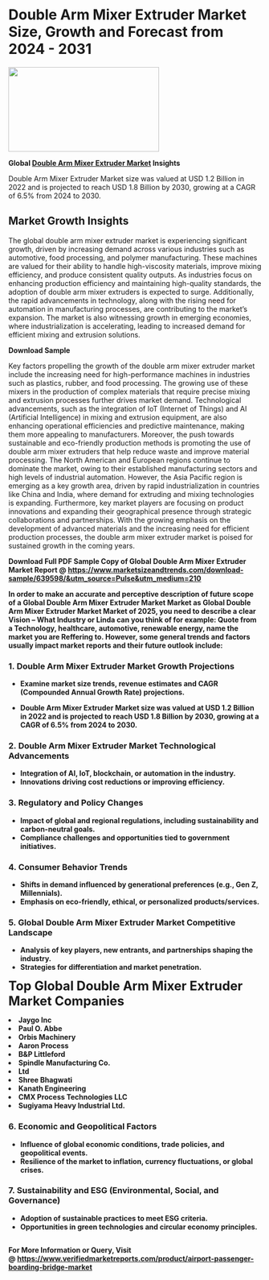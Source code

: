 <H1>Double Arm Mixer Extruder Market Size, Growth and Forecast from 2024 - 2031</H1><img class="aligncenter size-medium wp-image-584254" src="https://thirdeyenews.in/wp-content/uploads/2024/09/Global-Market-Research-300x168.jpeg" alt="" width="300" height="168" /><p><strong>Global&nbsp;<a href="https://www.marketsizeandtrends.com/download-sample/639598/&amp;utm_source=Pulse&amp;utm_medium=210">Double Arm Mixer Extruder Market</a> Insights</strong></p><p>Double Arm Mixer Extruder Market size was valued at USD 1.2 Billion in 2022 and is projected to reach USD 1.8 Billion by 2030, growing at a CAGR of 6.5% from 2024 to 2030.</p><p><h2>Market Growth Insights</h2> <p>The global double arm mixer extruder market is experiencing significant growth, driven by increasing demand across various industries such as automotive, food processing, and polymer manufacturing. These machines are valued for their ability to handle high-viscosity materials, improve mixing efficiency, and produce consistent quality outputs. As industries focus on enhancing production efficiency and maintaining high-quality standards, the adoption of double arm mixer extruders is expected to surge. Additionally, the rapid advancements in technology, along with the rising need for automation in manufacturing processes, are contributing to the market’s expansion. The market is also witnessing growth in emerging economies, where industrialization is accelerating, leading to increased demand for efficient mixing and extrusion solutions.</p> <p><strong>Download Sample</strong></p> <p>Key factors propelling the growth of the double arm mixer extruder market include the increasing need for high-performance machines in industries such as plastics, rubber, and food processing. The growing use of these mixers in the production of complex materials that require precise mixing and extrusion processes further drives market demand. Technological advancements, such as the integration of IoT (Internet of Things) and AI (Artificial Intelligence) in mixing and extrusion equipment, are also enhancing operational efficiencies and predictive maintenance, making them more appealing to manufacturers. Moreover, the push towards sustainable and eco-friendly production methods is promoting the use of double arm mixer extruders that help reduce waste and improve material processing. The North American and European regions continue to dominate the market, owing to their established manufacturing sectors and high levels of industrial automation. However, the Asia Pacific region is emerging as a key growth area, driven by rapid industrialization in countries like China and India, where demand for extruding and mixing technologies is expanding. Furthermore, key market players are focusing on product innovations and expanding their geographical presence through strategic collaborations and partnerships. With the growing emphasis on the development of advanced materials and the increasing need for efficient production processes, the double arm mixer extruder market is poised for sustained growth in the coming years.</p> <p><strong></p><p><span class=""><strong>Download Full PDF Sample Copy of Global Double Arm Mixer Extruder Market Report</strong> @ <a href="https://www.marketsizeandtrends.com/download-sample/639598/&amp;utm_source=Pulse&amp;utm_medium=210" target="_blank">https://www.marketsizeandtrends.com/download-sample/639598/&amp;utm_source=Pulse&amp;utm_medium=210</a></span></p><p>In order to make an accurate and perceptive description of future scope of a Global&nbsp;Double Arm Mixer Extruder Market Market as Global&nbsp;Double Arm Mixer Extruder Market Market of 2025, you need to describe a clear Vision &ndash; What Industry or Linda can you think of for example: Quote from a Technology, healthcare, automotive, renewable energy, name the market you are Reffering to. However, some general trends and factors usually impact market reports and their future outlook include:</p><h3>1.&nbsp;<strong>Double Arm Mixer Extruder Market Growth Projections</strong></h3><ul><li>Examine market size trends, revenue estimates and CAGR (Compounded Annual Growth Rate) projections.</li><li><p>Double Arm Mixer Extruder Market size was valued at USD 1.2 Billion in 2022 and is projected to reach USD 1.8 Billion by 2030, growing at a CAGR of 6.5% from 2024 to 2030.</p></li></ul><h3>2.&nbsp;<strong>Double Arm Mixer Extruder Market Technological Advancements</strong></h3><ul><li>Integration of AI, IoT, blockchain, or automation in the industry.</li><li>Innovations driving cost reductions or improving efficiency.</li></ul><h3>3.&nbsp;<strong>Regulatory and Policy Changes</strong></h3><ul><li>Impact of global and regional regulations, including sustainability and carbon-neutral goals.</li><li>Compliance challenges and opportunities tied to government initiatives.</li></ul><h3>4.&nbsp;<strong>Consumer Behavior Trends</strong></h3><ul><li>Shifts in demand influenced by generational preferences (e.g., Gen Z, Millennials).</li><li>Emphasis on eco-friendly, ethical, or personalized products/services.</li></ul><h3>5.&nbsp;<strong>Global Double Arm Mixer Extruder Market Competitive Landscape</strong></h3><ul><li>Analysis of key players, new entrants, and partnerships shaping the industry.</li><li>Strategies for differentiation and market penetration.</li></ul><p data-pm-slice="1 1 []"><span style="color: inherit; font-family: inherit; font-size: 25px;">Top Global Double Arm Mixer Extruder Market Companies</span></p><div class="" data-test-id=""><p><li>Jaygo Inc</li><li> Paul O. Abbe</li><li> Orbis Machinery</li><li> Aaron Process</li><li> B&P Littleford</li><li> Spindle Manufacturing Co.</li><li> Ltd</li><li> Shree Bhagwati</li><li> Kanath Engineering</li><li> CMX Process Technologies LLC</li><li> Sugiyama Heavy Industrial Ltd.</li></p></div><h3>6.&nbsp;<strong>Economic and Geopolitical Factors</strong></h3><ul><li>Influence of global economic conditions, trade policies, and geopolitical events.</li><li>Resilience of the market to inflation, currency fluctuations, or global crises.</li></ul><h3>7.&nbsp;<strong>Sustainability and ESG (Environmental, Social, and Governance)</strong></h3><ul><li>Adoption of sustainable practices to meet ESG criteria.</li><li>Opportunities in green technologies and circular economy principles.</li></ul><h2><strong style="font-size: 14px;">For More Information or Query, Visit @&nbsp;</strong><a style="background-color: #ffffff; font-size: 14px;" href="https://www.marketsizeandtrends.com/report/double-arm-mixer-extruder-market/" target="_blank">https://www.verifiedmarketreports.com/product/airport-passenger-boarding-bridge-market</a></h2>
